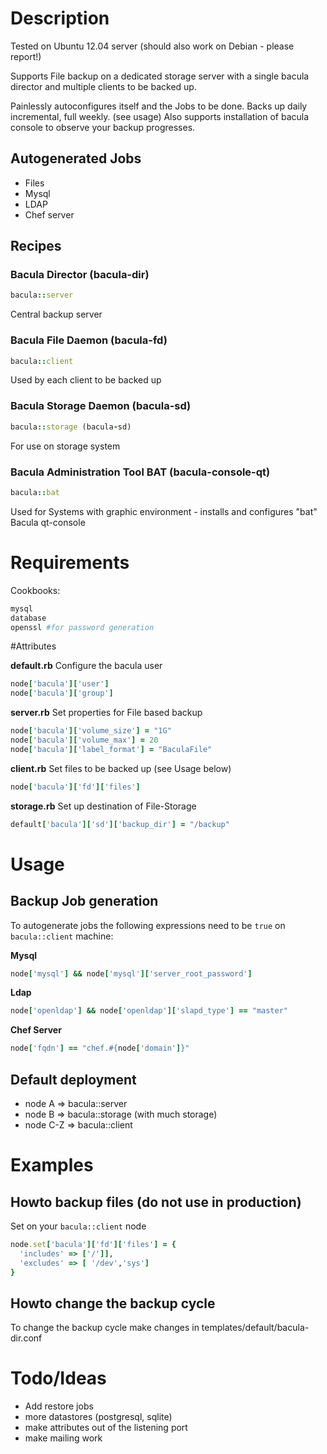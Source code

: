 # Description

Tested on Ubuntu 12.04 server (should also work on Debian - please report!)

Supports File backup on a dedicated storage server with a single bacula director and multiple clients to be backed up.

Painlessly autoconfigures itself and the Jobs to be done.
Backs up daily incremental, full weekly. (see usage)
Also supports installation of bacula console to observe your backup progresses.

## Autogenerated Jobs

- Files
- Mysql
- LDAP
- Chef server


## Recipes
### Bacula Director (bacula-dir)
```ruby
bacula::server 
```
Central backup server 

### Bacula File Daemon (bacula-fd)
```ruby
bacula::client
```
Used by each client to be backed up

### Bacula Storage Daemon (bacula-sd)
```ruby
bacula::storage (bacula-sd)
```
For use on storage system

### Bacula Administration Tool BAT (bacula-console-qt)
```ruby
bacula::bat
```
Used for Systems with graphic environment - installs and configures "bat" Bacula qt-console

# Requirements

Cookbooks:
```ruby
mysql
database
openssl #for password generation
```

#Attributes

**default.rb**
Configure the bacula user
```ruby
node['bacula']['user']
node['bacula']['group']
```

**server.rb**
Set properties for File based backup
```ruby
node['bacula']['volume_size'] = "1G"
node['bacula']['volume_max'] = 20
node['bacula']['label_format'] = "BaculaFile"
```

**client.rb**
Set files to be backed up (see Usage below)
```ruby
node['bacula']['fd']['files']
```

**storage.rb**
Set up destination of File-Storage
```ruby
default['bacula']['sd']['backup_dir'] = "/backup"
```

# Usage

## Backup Job generation

To autogenerate jobs the following expressions need to be ```true``` on ```bacula::client``` machine:

**Mysql**
```ruby
node['mysql'] && node['mysql']['server_root_password']
```

**Ldap**
```ruby
node['openldap'] && node['openldap']['slapd_type'] == "master"
```

**Chef Server**
```ruby
node['fqdn'] == "chef.#{node['domain']}"
```

## Default deployment
- node A => bacula::server
- node B => bacula::storage (with much storage)
- node C-Z => bacula::client

# Examples

## Howto backup files (do not use in production)
Set on your ```bacula::client``` node
```ruby
node.set['bacula']['fd']['files'] = {
  'includes' => ['/']],
  'excludes' => [ '/dev','sys']
}
```


## Howto change the backup cycle
To change the backup cycle make changes in templates/default/bacula-dir.conf


# Todo/Ideas
- Add restore jobs
- more datastores (postgresql, sqlite)
- make attributes out of the listening port
- make mailing work
